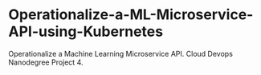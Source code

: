 # Operationalize-a-ML-Microservice-API-using-Kubernetes
Operationalize a Machine Learning Microservice API. Cloud Devops Nanodegree Project 4.
